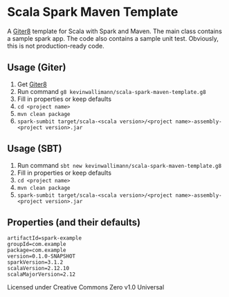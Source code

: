 # Scala Spark Maven Template

A [Giter8][g8] template for Scala with Spark and Maven. The main class contains a sample spark app. The code also contains a sample unit test.
Obviously, this is not production-ready code.

## Usage (Giter)

1. Get [Giter8][g8]
2. Run command `g8 kevinwallimann/scala-spark-maven-template.g8`
3. Fill in properties or keep defaults
4. `cd <project name>`
5. `mvn clean package`
6. `spark-sumbit target/scala-<scala version>/<project name>-assembly-<project version>.jar`

## Usage (SBT)

1. Run command `sbt new kevinwallimann/scala-spark-maven-template.g8`
2. Fill in properties or keep defaults
3. `cd <project name>`
4. `mvn clean package`
5. `spark-sumbit target/scala-<scala version>/<project name>-assembly-<project version>.jar`

## Properties (and their defaults)
```
artifactId=spark-example
groupId=com.example
package=com.example
version=0.1.0-SNAPSHOT
sparkVersion=3.1.2
scalaVersion=2.12.10
scalaMajorVersion=2.12
```

Licensed under Creative Commons Zero v1.0 Universal

[g8]: http://www.foundweekends.org/giter8/
